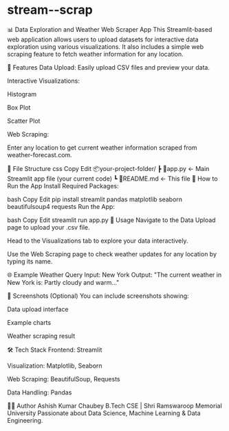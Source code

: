 # stream--scrap
📊 Data Exploration and Weather Web Scraper App
This Streamlit-based web application allows users to upload datasets for interactive data exploration using various visualizations. It also includes a simple web scraping feature to fetch weather information for any location.

🚀 Features
Data Upload: Easily upload CSV files and preview your data.

Interactive Visualizations:

Histogram

Box Plot

Scatter Plot

Web Scraping:

Enter any location to get current weather information scraped from weather-forecast.com.

📁 File Structure
css
Copy
Edit
📦your-project-folder/
 ┣ 📜app.py         ← Main Streamlit app file (your current code)
 ┗ 📜README.md      ← This file
🔧 How to Run the App
Install Required Packages:

bash
Copy
Edit
pip install streamlit pandas matplotlib seaborn beautifulsoup4 requests
Run the App:

bash
Copy
Edit
streamlit run app.py
🧪 Usage
Navigate to the Data Upload page to upload your .csv file.

Head to the Visualizations tab to explore your data interactively.

Use the Web Scraping page to check weather updates for any location by typing its name.

🌐 Example Weather Query
Input: New York
Output: "The current weather in New York is: Partly cloudy and warm..."

📸 Screenshots (Optional)
You can include screenshots showing:

Data upload interface

Example charts

Weather scraping result

🛠️ Tech Stack
Frontend: Streamlit

Visualization: Matplotlib, Seaborn

Web Scraping: BeautifulSoup, Requests

Data Handling: Pandas

👨‍💻 Author
Ashish Kumar Chaubey
B.Tech CSE | Shri Ramswaroop Memorial University
Passionate about Data Science, Machine Learning & Data Engineering.
